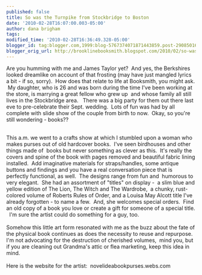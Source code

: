 ```yaml
---
published: false
title: So was the Turnpike from Stockbridge to Boston
date: '2010-02-28T16:07:00.003-05:00'
author: dana brigham
tags: 
modified_time: '2010-02-28T16:36:49.328-05:00'
blogger_id: tag:blogger.com,1999:blog-5767374071871443859.post-2908501638887653921
blogger_orig_url: http://brooklinebooksmith.blogspot.com/2010/02/so-was-turnpike-from-stockbridge-to.html
---
```


Are you humming with me and James Taylor yet?  And yes, the Berkshires looked dreamlike on account of that frosting (may have just mangled lyrics a bit - if so, sorry).  How does that relate to life at Booksmith, you might ask.  My daughter, who is 26 and was born during the time I've been working at the store, is marrying a great fellow who grew up  and whose family all still lives in the Stockbridge area.   There was a big party for them out there last eve to pre-celebrate their Sept. wedding.  Lots of fun was had by all complete with slide show of the couple from birth to now.  Okay, so you're still wondering - books??<div><br /></div><div>This a.m. we went to a crafts show at which I stumbled upon a woman who makes purses out of old hardcover books.  I've seen birdhouses and other things made of  books but never something as clever as this.  It's really the covers and spine of the book with pages removed and beautiful fabric lining installed.  Add imaginative materials for straps/handles, some antique buttons and findings and you have a real conversation piece that is perfectly functional, as well.  The designs range from fun and  humorous to very elegant.  She had an assortment of "titles" on display -  a slim blue and yellow edition of The Lion, The Witch and The Wardrobe,  a chunky, rust-colored volume of Roberts Rules of Order, and a Louisa May Alcott title I've already forgotten - to name a few.  And, she welcomes special orders.  Find an old copy of a book you love or create a gift for someone of a special title.   I'm sure the artist could do something for a guy, too.</div><div><br /></div><div>Somehow this little art form resonated with me as the buzz about the fate of the physical book continues as does the necessity to reuse and repurpose.   I'm not advocating for the destruction of cherished volumes,  mind you, but if you are cleaning out Grandma's attic or flea marketing, keep this idea in mind.</div><div><br /></div><div>Here is the website for the artist:  novelideabookpurses.webs.com</div>